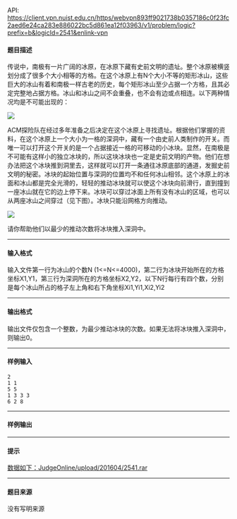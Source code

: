 API: https://client.vpn.nuist.edu.cn/https/webvpn893ff9021738b0357186c0f23fc2aed6e24ca283e886022bc5d861ea12f03963/v1/problem/logic?prefix=b&logicId=2541&enlink-vpn

#### 题目描述

传说中，南极有一片广阔的冰原，在冰原下藏有史前文明的遗址。整个冰原被横竖划分成了很多个大小相等的方格。在这个冰原上有N个大小不等的矩形冰山，这些巨大的冰山有着和南极一样古老的历史，每个矩形冰山至少占据一个方格，且其必定完整地占据方格。冰山和冰山之间不会重叠，也不会有边或点相连。以下两种情况均是不可能出现的：

![](../file/2541_0.jpg)

ACM探险队在经过多年准备之后决定在这个冰原上寻找遗址。根据他们掌握的资料，在这个冰原上一个大小为一格的深洞中，藏有一个由史前人类制作的开关。而唯一可以打开这个开关的是一个占据接近一格的可移动的小冰块。显然，在南极是不可能有这样小的独立冰块的，所以这块冰块也一定是史前文明的产物。他们在想办法把这个冰块推到洞里去，这样就可以打开一条通往冰原底部的通道，发掘史前文明的秘密。冰块的起始位置与深洞的位置均不和任何冰山相邻。这个冰原上的冰面和冰山都是完全光滑的，轻轻的推动冰块就可以使这个冰块向前滑行，直到撞到一座冰山就在它的边上停下来。冰块可以穿过冰面上所有没有冰山的区域，也可以从两座冰山之间穿过（见下图）。冰块只能沿网格方向推动。

![](../file/2541_1.jpg)

请你帮助他们以最少的推动次数将冰块推入深洞中。

---

#### 输入格式

输入文件第一行为冰山的个数N (1<=N<=4000)，第二行为冰块开始所在的方格坐标X1,Y1，第三行为深洞所在的方格坐标X2,Y2，以下N行每行有四个数，分别是每个冰山所占的格子左上角和右下角坐标Xi1,Yi1,Xi2,Yi2

---

#### 输出格式

输出文件仅包含一个整数，为最少推动冰块的次数。如果无法将冰块推入深洞中，则输出0。

---

#### 样例输入
```
2
1 1
5 5
1 3 3 3
6 2 8 

```

---

#### 样例输出

---

#### 提示

[数据如下：JudgeOnline/upload/201604/2541.rar](/JudgeOnline/upload/201604/2541.rar)

---

#### 题目来源

没有写明来源